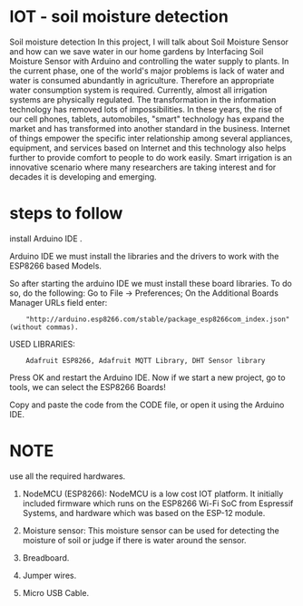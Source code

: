 # IOT - soil moisture detection
Soil moisture detection
In this project, I will talk about Soil Moisture Sensor and how can we save water in our home gardens by Interfacing Soil Moisture Sensor with Arduino and controlling the water supply to plants.
In the current phase, one of the world's major problems is lack of water and water is consumed abundantly in agriculture. Therefore an appropriate water consumption system is required. 
Currently, almost all irrigation systems are physically regulated. The transformation in the information technology has removed lots of impossibilities. 
In these years, the rise of our cell phones, tablets, automobiles, "smart" technology has expand the market and has transformed into another standard in the business. 
Internet of things empower the specific inter relationship among several appliances, equipment, and services based on Internet and this technology also helps further to provide comfort to people to do work easily.
Smart irrigation is an innovative scenario where many researchers are taking interest and for decades it is developing and emerging.

# steps to follow
install Arduino IDE .

Arduino IDE we must install the libraries and the drivers to work with the ESP8266 based Models.

So after starting the arduino IDE we must install these board libraries. To do so, do the following:
Go to File -> Preferences;
On the Additional Boards Manager URLs field enter: 
		
		"http://arduino.esp8266.com/stable/package_esp8266com_index.json" (without commas).
USED LIBRARIES: 
 	
		Adafruit ESP8266, Adafruit MQTT Library, DHT Sensor library
Press OK and restart the Arduino IDE.
Now if we start a new project,
go to tools,
we can select the ESP8266 Boards!

Copy and paste the code from the CODE file, or open it using the Arduino IDE.
# NOTE
use all the required hardwares.
1.	NodeMCU (ESP8266): NodeMCU is a low cost IOT platform. It initially included firmware which runs on the ESP8266 Wi-Fi SoC from Espressif Systems, and hardware which was based on the ESP-12 module.

2.	Moisture sensor: This moisture sensor can be used for detecting the moisture of soil or judge if there is water around the sensor.

3.	Breadboard.

4.	Jumper wires.

5.	Micro USB Cable.


